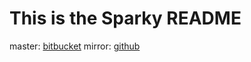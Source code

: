 # This is the Sparky README

master: [bitbucket](https://bitbucket.org/emjayess/sparky)
mirror: [github](https://github.com/emjayess/sparky)
